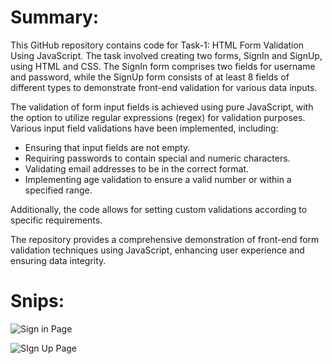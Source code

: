# Summary:

This GitHub repository contains code for Task-1: HTML Form Validation Using JavaScript. The task involved creating two forms, SignIn and SignUp, using HTML and CSS. The SignIn form comprises two fields for username and password, while the SignUp form consists of at least 8 fields of different types to demonstrate front-end validation for various data inputs.

The validation of form input fields is achieved using pure JavaScript, with the option to utilize regular expressions (regex) for validation purposes. Various input field validations have been implemented, including:

- Ensuring that input fields are not empty.
- Requiring passwords to contain special and numeric characters.
- Validating email addresses to be in the correct format.
- Implementing age validation to ensure a valid number or within a specified range.

Additionally, the code allows for setting custom validations according to specific requirements.

The repository provides a comprehensive demonstration of front-end form validation techniques using JavaScript, enhancing user experience and ensuring data integrity.

# Snips:
![Sign in Page](https://github.com/shahbaz900/Task1Assignment2-HTML-Form-Validation/assets/118073086/a746a937-57b5-4986-a629-bbc40dd60e14)

![SIgn Up Page](https://github.com/shahbaz900/Task1Assignment2-HTML-Form-Validation/assets/118073086/a2b90777-0c4d-4fc0-834f-9326c1e23f20)


